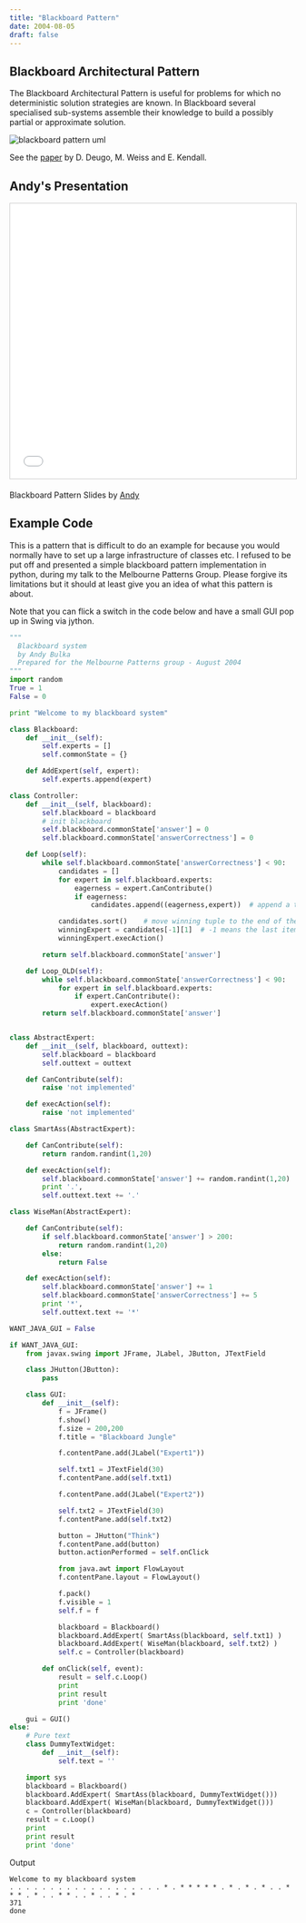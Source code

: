 ```yaml
---
title: "Blackboard Pattern"
date: 2004-08-05
draft: false
---
```


## Blackboard Architectural Pattern

The Blackboard Architectural Pattern is useful for problems for which no deterministic solution strategies are known. In Blackboard several specialised sub-systems assemble their knowledge to build a possibly partial or approximate solution.

![blackboard pattern uml](/blog/images/blackboard-Blafig2.gif)

See the [paper](https://web.archive.org/web/20100402123507/http://chat.carleton.ca:80/~narthorn/project/patterns/BlackboardPattern-display.html) by D. Deugo, M. Weiss and E. Kendall.

## Andy's Presentation 

<iframe style="border: 1px solid #CCC; border-width: 1px; margin-bottom: 5px; max-width: 100%;" src="//www.slideshare.net/slideshow/embed_code/key/zdTSlKGS97nz61" frameborder="0" marginwidth="0" marginheight="0" scrolling="no" width="595" height="485"> </iframe>

Blackboard Pattern Slides by [Andy](https://www.slideshare.net/tcab22)

## Example Code

This is a pattern that is difficult to do an example for because you would normally have to set up a large infrastructure of classes etc.  I refused to be put off and presented a simple blackboard pattern implementation in python, during my talk to the Melbourne Patterns Group.  Please forgive its limitations but it should at least give you an idea of what this pattern is about.

Note that you can flick a switch in the code below and have a small GUI pop up in Swing via jython.

```python
"""
  Blackboard system
  by Andy Bulka
  Prepared for the Melbourne Patterns group - August 2004
"""
import random
True = 1
False = 0

print "Welcome to my blackboard system"

class Blackboard:
    def __init__(self):
        self.experts = []
        self.commonState = {}

    def AddExpert(self, expert):
        self.experts.append(expert)

class Controller:
    def __init__(self, blackboard):
        self.blackboard = blackboard
        # init blackboard
        self.blackboard.commonState['answer'] = 0
        self.blackboard.commonState['answerCorrectness'] = 0

    def Loop(self):
        while self.blackboard.commonState['answerCorrectness'] < 90:
            candidates = []
            for expert in self.blackboard.experts:
                eagerness = expert.CanContribute()
                if eagerness:
                    candidates.append((eagerness,expert))  # append a tuple

            candidates.sort()    # move winning tuple to the end of the list
            winningExpert = candidates[-1][1]  # -1 means the last item in list.
            winningExpert.execAction()

        return self.blackboard.commonState['answer']

    def Loop_OLD(self):
        while self.blackboard.commonState['answerCorrectness'] < 90:
            for expert in self.blackboard.experts:
                if expert.CanContribute():
                    expert.execAction()
        return self.blackboard.commonState['answer']


class AbstractExpert:
    def __init__(self, blackboard, outtext):
        self.blackboard = blackboard
        self.outtext = outtext

    def CanContribute(self):
        raise 'not implemented'

    def execAction(self):
        raise 'not implemented'

class SmartAss(AbstractExpert):

    def CanContribute(self):
        return random.randint(1,20)

    def execAction(self):
        self.blackboard.commonState['answer'] += random.randint(1,20)
        print '.',
        self.outtext.text += '.'

class WiseMan(AbstractExpert):

    def CanContribute(self):
        if self.blackboard.commonState['answer'] > 200:
            return random.randint(1,20)
        else:
            return False

    def execAction(self):
        self.blackboard.commonState['answer'] += 1
        self.blackboard.commonState['answerCorrectness'] += 5
        print '*',
        self.outtext.text += '*'

WANT_JAVA_GUI = False

if WANT_JAVA_GUI:
    from javax.swing import JFrame, JLabel, JButton, JTextField

    class JHutton(JButton):
        pass

    class GUI:
        def __init__(self):
            f = JFrame()
            f.show()
            f.size = 200,200
            f.title = "Blackboard Jungle"

            f.contentPane.add(JLabel("Expert1"))

            self.txt1 = JTextField(30)
            f.contentPane.add(self.txt1)

            f.contentPane.add(JLabel("Expert2"))

            self.txt2 = JTextField(30)
            f.contentPane.add(self.txt2)

            button = JHutton("Think")
            f.contentPane.add(button)
            button.actionPerformed = self.onClick

            from java.awt import FlowLayout
            f.contentPane.layout = FlowLayout()

            f.pack()
            f.visible = 1
            self.f = f

            blackboard = Blackboard()
            blackboard.AddExpert( SmartAss(blackboard, self.txt1) )
            blackboard.AddExpert( WiseMan(blackboard, self.txt2) )
            self.c = Controller(blackboard)

        def onClick(self, event):
            result = self.c.Loop()
            print
            print result
            print 'done'

    gui = GUI()
else:
    # Pure text
    class DummyTextWidget:
        def __init__(self):
            self.text = ''

    import sys
    blackboard = Blackboard()
    blackboard.AddExpert( SmartAss(blackboard, DummyTextWidget()))
    blackboard.AddExpert( WiseMan(blackboard, DummyTextWidget()))
    c = Controller(blackboard)
    result = c.Loop()
    print
    print result
    print 'done'
```

Output

```
Welcome to my blackboard system
. . . . . . . . . . . . . . . . . . . * . * * * * * . * . * . * . . * * * . * . . * * . . * . . * . *
371
done
```
